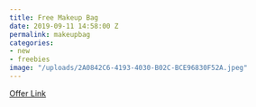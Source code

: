 ```yaml
---
title: Free Makeup Bag
date: 2019-09-11 14:58:00 Z
permalink: makeupbag
categories:
- new
- freebies
image: "/uploads/2A0842C6-4193-4030-B02C-BCE96830F52A.jpeg"
---
```


[Offer Link](https://www.victoriafusion.com/collections/all/products/travel-makeup-bag)